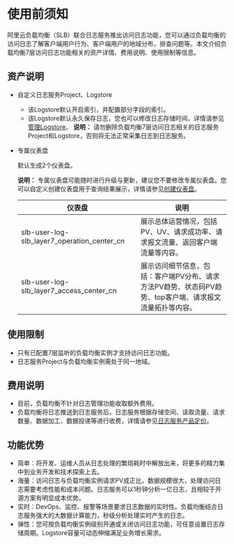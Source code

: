# 使用前须知

阿里云负载均衡（SLB）联合日志服务推出访问日志功能，您可以通过负载均衡的访问日志了解客户端用户行为、客户端用户的地域分布，排查问题等。本文介绍负载均衡7层访问日志功能相关的资产详情、费用说明、使用限制等信息。

## 资产说明

-   自定义日志服务Project、Logstore

    -   该Logstore默认开启索引，并配置部分字段的索引。
    -   该Logstore默认永久保存日志，您也可以修改日志存储时间，详情请参见[管理Logstore](/intl.zh-CN/数据采集/准备工作/管理Logstore.md)。
    **说明：** 请勿删除负载均衡7层访问日志相关的日志服务Project和Logstore，否则将无法正常采集日志到日志服务。

-   专属仪表盘

    默认生成2个仪表盘。

    **说明：** 专属仪表盘可能随时进行升级与更新，建议您不要修改专属仪表盘。您可以自定义创建仪表盘用于查询结果展示，详情请参见[创建仪表盘](/intl.zh-CN/可视化与告警/仪表盘/创建仪表盘.md)。

    |仪表盘|说明|
    |---|--|
    |slb-user-log-slb\_layer7\_operation\_center\_cn|展示总体运营情况，包括PV、UV、请求成功率、请求报文流量、返回客户端流量等内容。|
    |slb-user-log-slb\_layer7\_access\_center\_cn|展示访问细节信息，包括：客户端PV分布、请求方法PV趋势、状态码PV趋势、top客户端、请求报文流量拓扑等内容。|


## 使用限制

-   只有已配置7层监听的负载均衡实例才支持访问日志功能。
-   日志服务Project与负载均衡实例需处于同一地域。

## 费用说明

-   目前，负载均衡不针对日志管理功能收取额外费用。
-   负载均衡将日志推送到日志服务后，日志服务根据存储空间、读取流量、请求数量、数据加工、数据投递等进行收费，详情请参见[日志服务产品定价](https://www.alibabacloud.com/product/log-service/pricing?spm=a3c0i.139163.9288850920.1.7690637avzyiqo)。

## 功能优势

-   简单：将开发、运维人员从日志处理的繁琐耗时中解放出来，将更多的精力集中到业务开发和技术探索上去。
-   海量：访问日志与负载均衡实例请求PV成正比，数据规模很大，处理访问日志需要考虑性能和成本问题。日志服务可以1秒钟分析一亿日志，且相较于开源方案有明显成本优势。
-   实时：DevOps、监控、报警等场景要求日志数据的实时性。负载均衡结合日志服务强大的大数据计算能力，秒级分析处理实时产生的日志。
-   弹性：您可按负载均衡实例级别开通或关闭访问日志功能，可任意设置日志存储周期。Logstore容量可动态伸缩满足业务增长需求。

